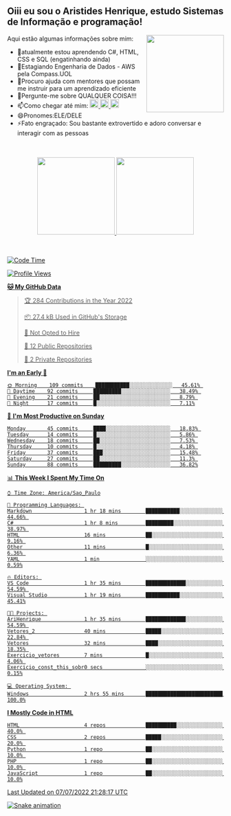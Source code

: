 ## Oiii eu sou o Aristides Henrique, estudo Sistemas de Informação e programação!

<div >
Aqui estão algumas informações sobre mim:<img align="right" height="180em" src="https://user-images.githubusercontent.com/97318481/177042589-45d62122-82a9-4a32-b3a7-87b322825b2f.png">
</div>

- 🌱atualmente estou aprendendo C#, HTML, CSS e SQL (engatinhando ainda)
- 👯Estagiando Engenharia de Dados - AWS pela Compass.UOL
- 🤔Procuro ajuda com mentores que possam me instruir para um aprendizado eficiente
- 💬Pergunte-me sobre QUALQUER COISA!!!
- 📫Como chegar até mim:
  <a href="https://www.instagram.com/aryhenry/" target="_blank">
  <img src="https://img.shields.io/badge/-Instagram-%23E4405F?style=for-the-badge&logo=instagram&logoColor=black" height="20px">
  </a>
  <a href="https://www.linkedin.com/in/aristides-henrique/" target="_blank">
  <img src="https://img.shields.io/badge/-LinkedIn-%230077B5?style=for-the-badge&logo=linkedin&logoColor=black" height="20px">
  </a> 
  <a href="mailto:arihenriqueuna@gmail.com">
  <img src="https://img.shields.io/badge/-Gmail-%23333?style=for-the-badge&logo=gmail&logoColor=white" height="20px">
  </a>
- 😄Pronomes:ELE/DELE
- ⚡Fato engraçado: Sou bastante extrovertido e adoro conversar e interagir com as pessoas
<br/>
<br/>
<div align="center">
  <a href="https://github.com/arihenrique">
  <img height="180em" src="https://github-readme-stats.vercel.app/api?username=arihenrique&show_icons=true&theme=dracula&include_all_commits=true&count_private=true"/>
  <img height="180em" src="https://github-readme-stats.vercel.app/api/top-langs/?username=arihenrique&layout=compact&langs_count=7&theme=dracula"/>
</div><br/><br/>

<!--START_SECTION:waka-->
![Code Time](http://img.shields.io/badge/Code%20Time-6%20hrs%203%20mins-blue)

![Profile Views](http://img.shields.io/badge/Profile%20Views-467-blue)

**🐱 My GitHub Data** 

> 🏆 284 Contributions in the Year 2022
 > 
> 📦 27.4 kB Used in GitHub's Storage 
 > 
> 🚫 Not Opted to Hire
 > 
> 📜 12 Public Repositories 
 > 
> 🔑 2 Private Repositories  
 > 
**I'm an Early 🐤** 

```text
🌞 Morning    109 commits    ███████████░░░░░░░░░░░░░░   45.61% 
🌆 Daytime    92 commits     █████████░░░░░░░░░░░░░░░░   38.49% 
🌃 Evening    21 commits     ██░░░░░░░░░░░░░░░░░░░░░░░   8.79% 
🌙 Night      17 commits     █░░░░░░░░░░░░░░░░░░░░░░░░   7.11%

```
📅 **I'm Most Productive on Sunday** 

```text
Monday       45 commits     ████░░░░░░░░░░░░░░░░░░░░░   18.83% 
Tuesday      14 commits     █░░░░░░░░░░░░░░░░░░░░░░░░   5.86% 
Wednesday    18 commits     ██░░░░░░░░░░░░░░░░░░░░░░░   7.53% 
Thursday     10 commits     █░░░░░░░░░░░░░░░░░░░░░░░░   4.18% 
Friday       37 commits     ███░░░░░░░░░░░░░░░░░░░░░░   15.48% 
Saturday     27 commits     ██░░░░░░░░░░░░░░░░░░░░░░░   11.3% 
Sunday       88 commits     █████████░░░░░░░░░░░░░░░░   36.82%

```


📊 **This Week I Spent My Time On** 

```text
⌚︎ Time Zone: America/Sao_Paulo

💬 Programming Languages: 
Markdown                 1 hr 18 mins        ███████████░░░░░░░░░░░░░░   44.66% 
C#                       1 hr 8 mins         █████████░░░░░░░░░░░░░░░░   38.97% 
HTML                     16 mins             ██░░░░░░░░░░░░░░░░░░░░░░░   9.16% 
Other                    11 mins             █░░░░░░░░░░░░░░░░░░░░░░░░   6.36% 
YAML                     1 min               ░░░░░░░░░░░░░░░░░░░░░░░░░   0.59%

🔥 Editors: 
VS Code                  1 hr 35 mins        █████████████░░░░░░░░░░░░   54.59% 
Visual Studio            1 hr 19 mins        ███████████░░░░░░░░░░░░░░   45.41%

🐱‍💻 Projects: 
AriHenrique              1 hr 35 mins        █████████████░░░░░░░░░░░░   54.59% 
Vetores_2                40 mins             █████░░░░░░░░░░░░░░░░░░░░   22.84% 
Vetores                  32 mins             ████░░░░░░░░░░░░░░░░░░░░░   18.35% 
Exercicio_vetores        7 mins              █░░░░░░░░░░░░░░░░░░░░░░░░   4.06% 
Exercicio_const_this_sobr0 secs              ░░░░░░░░░░░░░░░░░░░░░░░░░   0.15%

💻 Operating System: 
Windows                  2 hrs 55 mins       █████████████████████████   100.0%

```

**I Mostly Code in HTML** 

```text
HTML                     4 repos             ██████████░░░░░░░░░░░░░░░   40.0% 
CSS                      2 repos             █████░░░░░░░░░░░░░░░░░░░░   20.0% 
Python                   1 repo              ██░░░░░░░░░░░░░░░░░░░░░░░   10.0% 
PHP                      1 repo              ██░░░░░░░░░░░░░░░░░░░░░░░   10.0% 
JavaScript               1 repo              ██░░░░░░░░░░░░░░░░░░░░░░░   10.0%

```



 Last Updated on 07/07/2022 21:28:17 UTC
<!--END_SECTION:waka-->

![Snake animation](https://github.com/arihenrique/arihenrique/blob/output/github-contribution-grid-snake.svg)

